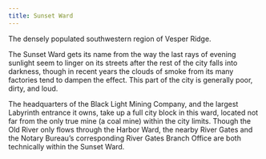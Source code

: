 ```yaml
---
title: Sunset Ward
---
```


The densely populated southwestern region of Vesper Ridge.

The Sunset Ward gets its name from the way the last rays of evening sunlight seem to linger on its streets after the rest of the city falls into darkness, though in recent years the clouds of smoke from its many factories tend to dampen the effect. This part of the city is generally poor, dirty, and loud.

The headquarters of the Black Light Mining Company, and the largest Labyrinth entrance it owns, take up a full city block in this ward, located not far from the only true mine (a coal mine) within the city limits. Though the Old River only flows through the Harbor Ward, the nearby River Gates and the Notary Bureau’s corresponding River Gates Branch Office are both technically within the Sunset Ward.